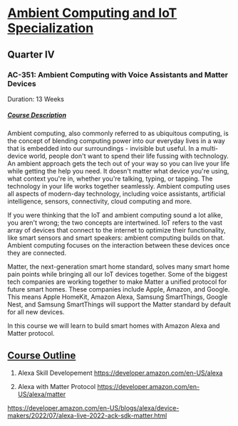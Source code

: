 # <ins>Ambient Computing and IoT Specialization</ins>

## Quarter IV

### AC-351: Ambient Computing with Voice Assistants and Matter Devices

Duration: 13 Weeks

##### <ins>Course Description</ins>

Ambient computing, also commonly referred to as ubiquitous computing, is the concept of blending computing power into our everyday lives in a way that is embedded into our surroundings - invisible but useful. In a multi-device world, people don't want to spend their life fussing with technology. An ambient approach gets the tech out of your way so you can live your life while getting the help you need. It doesn't matter what device you're using, what context you're in, whether you're talking, typing, or tapping. The technology in your life works together seamlessly. Ambient computing uses all aspects of modern-day technology, including voice assistants, artificial intelligence, sensors, connectivity, cloud computing and more.

If you were thinking that the IoT and ambient computing sound a lot alike, you aren't wrong; the two concepts are intertwined. IoT refers to the vast array of devices that connect to the internet to optimize their functionality, like smart sensors and smart speakers: ambient computing builds on that. Ambient computing focuses on the interaction between these devices once they are connected.

Matter, the next-generation smart home standard, solves many smart home pain points while bringing all our IoT devices together. Some of the biggest tech companies are working together to make Matter a unified protocol for future smart homes. These companies include Apple, Amazon, and Google. This means Apple HomeKit, Amazon Alexa, Samsung SmartThings, Google Nest, and Samsung SmartThings will support the Matter standard by default for all new devices.

In this course we will learn to build smart homes with Amazon Alexa and Matter protocol.

## <ins>Course Outline</ins>

1. Alexa Skill Developement
<https://developer.amazon.com/en-US/alexa>

1. Alexa with Matter Protocol
<https://developer.amazon.com/en-US/alexa/matter>

<https://developer.amazon.com/en-US/blogs/alexa/device-makers/2022/07/alexa-live-2022-ack-sdk-matter.html>

